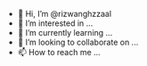 - 👋 Hi, I’m @rizwanghzzaal
- 👀 I’m interested in ...
- 🌱 I’m currently learning ...
- 💞️ I’m looking to collaborate on ...
- 📫 How to reach me ...

<!---
rizwanghzzaal/rizwanghzzaal is a ✨ special ✨ repository because its `README.md` (this file) appears on your GitHub profile.
You can click the Preview link to take a look at your changes.
--->
